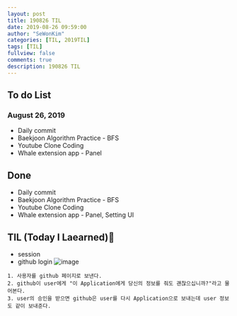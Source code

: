 ```yaml
---
layout: post
title: 190826 TIL
date: 2019-08-26 09:59:00
author: "SeWonKim"
categories: [TIL, 2019TIL]
tags: [TIL]
fullview: false
comments: true
description: 190826 TIL
---
```


## To do List

### August 26, 2019

- Daily commit
- Baekjoon Algorithm Practice - BFS
- Youtube Clone Coding
- Whale extension app - Panel

## Done

- Daily commit
- Baekjoon Algorithm Practice - BFS
- Youtube Clone Coding
- Whale extension app - Panel, Setting UI

## TIL (Today I Laearned)🤔

- session
- github login
  ![image](https://user-images.githubusercontent.com/30452963/63705116-787aa100-c867-11e9-9e86-afff31183289.png)

```
1. 사용자를 github 페이지로 보낸다.
2. github이 user에게 "이 Application에게 당신의 정보를 줘도 괜찮으십니까?"라고 물어본다.
3. user의 승인을 받으면 github은 user를 다시 Application으로 보내는데 user 정보도 같이 보내준다.
```
